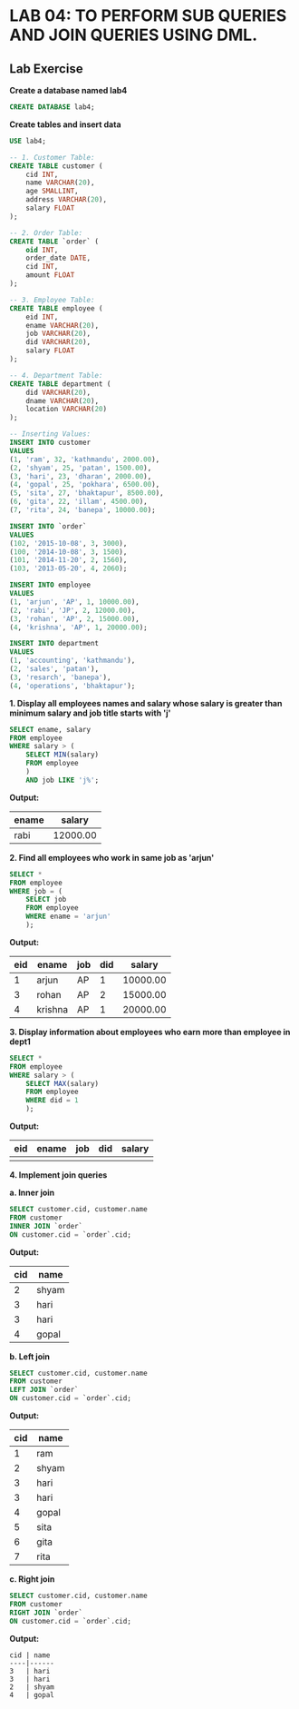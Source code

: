 # LAB 04: TO PERFORM SUB QUERIES AND JOIN QUERIES USING DML.

## Lab Exercise

**Create a database named lab4**
```sql
CREATE DATABASE lab4;
```

**Create tables and insert data**
```sql
USE lab4;

-- 1. Customer Table:
CREATE TABLE customer (
    cid INT,
    name VARCHAR(20),
    age SMALLINT,
    address VARCHAR(20),
    salary FLOAT
);

-- 2. Order Table:
CREATE TABLE `order` (
    oid INT,
    order_date DATE,
    cid INT,
    amount FLOAT
);

-- 3. Employee Table:
CREATE TABLE employee (
    eid INT,
    ename VARCHAR(20),
    job VARCHAR(20),
    did VARCHAR(20),
    salary FLOAT
);

-- 4. Department Table:
CREATE TABLE department (
    did VARCHAR(20),
    dname VARCHAR(20),
    location VARCHAR(20)
);

-- Inserting Values:
INSERT INTO customer
VALUES
(1, 'ram', 32, 'kathmandu', 2000.00),
(2, 'shyam', 25, 'patan', 1500.00),
(3, 'hari', 23, 'dharan', 2000.00),
(4, 'gopal', 25, 'pokhara', 6500.00),
(5, 'sita', 27, 'bhaktapur', 8500.00),
(6, 'gita', 22, 'illam', 4500.00),
(7, 'rita', 24, 'banepa', 10000.00);

INSERT INTO `order`
VALUES
(102, '2015-10-08', 3, 3000),
(100, '2014-10-08', 3, 1500),
(101, '2014-11-20', 2, 1560),
(103, '2013-05-20', 4, 2060);

INSERT INTO employee
VALUES
(1, 'arjun', 'AP', 1, 10000.00),
(2, 'rabi', 'JP', 2, 12000.00),
(3, 'rohan', 'AP', 2, 15000.00),
(4, 'krishna', 'AP', 1, 20000.00);

INSERT INTO department
VALUES
(1, 'accounting', 'kathmandu'),
(2, 'sales', 'patan'),
(3, 'resarch', 'banepa'),
(4, 'operations', 'bhaktapur');
```

**1. Display all employees names and salary whose salary is greater than minimum salary and job title starts with 'j'**
```sql
SELECT ename, salary
FROM employee
WHERE salary > (
    SELECT MIN(salary)
    FROM employee
    )
    AND job LIKE 'j%';
```
**Output:**

ename  | salary
-------|--------
rabi   | 12000.00

**2. Find all employees who work in same job as 'arjun'**
```sql
SELECT *
FROM employee
WHERE job = (
    SELECT job
    FROM employee
    WHERE ename = 'arjun'
    );
```
**Output:**

eid | ename  | job | did | salary
----|--------|-----|-----|--------
1   | arjun  | AP  | 1   | 10000.00
3   | rohan  | AP  | 2   | 15000.00
4   | krishna| AP  | 1   | 20000.00

**3. Display information about employees who earn more than employee in dept1**
```sql
SELECT *
FROM employee
WHERE salary > (
    SELECT MAX(salary)
    FROM employee
    WHERE did = 1
    );
```
**Output:**

eid | ename  | job | did | salary
----|--------|-----|-----|--------
    |        |     |     | 

**4. Implement join queries**

**a. Inner join**
```sql
SELECT customer.cid, customer.name
FROM customer
INNER JOIN `order`
ON customer.cid = `order`.cid;
```
**Output:**

cid | name
----|------
2   | shyam
3   | hari
3   | hari
4   | gopal

**b. Left join**
```sql
SELECT customer.cid, customer.name
FROM customer
LEFT JOIN `order`
ON customer.cid = `order`.cid;
```
**Output:**

cid | name
----|------
1   | ram
2   | shyam
3   | hari
3   | hari
4   | gopal
5   | sita
6   | gita
7   | rita

**c. Right join**
```sql
SELECT customer.cid, customer.name
FROM customer
RIGHT JOIN `order`
ON customer.cid = `order`.cid;
```
**Output:**
```
cid | name
----|------
3   | hari
3   | hari
2   | shyam
4   | gopal
```
